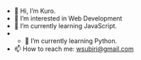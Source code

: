 - 👋 Hi, I’m Kuro.
- 👀 I’m interested in Web Development
- 🌱 I’m currently learning JavaScript.
- - 🌱 I’m currently learning Python.
- 📫 How to reach me: wsubiri@gmail.com 

<!---
Kurolinks/Kurolinks is a ✨ special ✨ repository because its `README.md` (this file) appears on your GitHub profile.
You can click the Preview link to take a look at your changes.
--->
